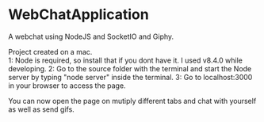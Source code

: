 # WebChatApplication
A webchat using NodeJS and SocketIO and Giphy.

Project created on a mac.<br>
1: Node is required, so install that if you dont have it. I used v8.4.0 while developing.
2: Go to the source folder with the terminal and start the Node server by typing "node server" inside the terminal.
3: Go to localhost:3000 in your browser to access the page.

You can now open the page on mutiply different tabs and chat with yourself as well as send gifs.

